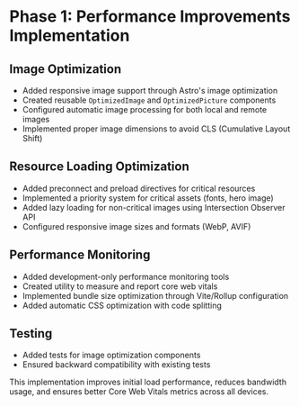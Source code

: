 # Phase 1: Performance Improvements Implementation

## Image Optimization

- Added responsive image support through Astro's image optimization
- Created reusable `OptimizedImage` and `OptimizedPicture` components
- Configured automatic image processing for both local and remote images
- Implemented proper image dimensions to avoid CLS (Cumulative Layout Shift)

## Resource Loading Optimization

- Added preconnect and preload directives for critical resources
- Implemented a priority system for critical assets (fonts, hero image)
- Added lazy loading for non-critical images using Intersection Observer API
- Configured responsive image sizes and formats (WebP, AVIF)

## Performance Monitoring

- Added development-only performance monitoring tools
- Created utility to measure and report core web vitals
- Implemented bundle size optimization through Vite/Rollup configuration
- Added automatic CSS optimization with code splitting

## Testing

- Added tests for image optimization components
- Ensured backward compatibility with existing tests

This implementation improves initial load performance, reduces bandwidth usage, and ensures better Core Web Vitals metrics across all devices.
